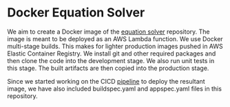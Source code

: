 # Docker Equation Solver
We aim to create a Docker image of the [equation solver](https://github.com/MogomotsiFM/equation_solver) repository. The image is meant to be deployed as an AWS 
Lambda function. We use Docker multi-stage builds. This makes for lighter production images pushed in AWS Elastic Container Registry. We install git and other
required packages and then clone the code into the development stage. We also run unit tests in this stage. The built artifacts are then copied into the production 
stage.

Since we started working on the CICD [pipeline](https://github.com/MogomotsiFM/equation-solver-deployment-pipeline) to deploy the resultant image, we have also included buildspec.yaml and appspec.yaml files in this repository.  
